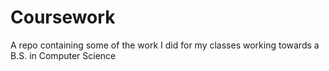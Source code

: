 # Coursework
A repo containing some of the work I did for my classes working towards a B.S. in Computer Science
